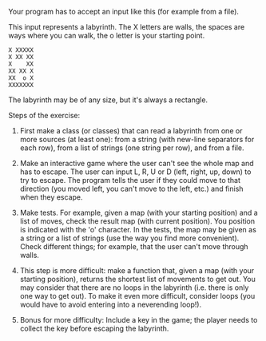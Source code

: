 Your program has to accept an input like this (for example from a file).

This input represents a labyrinth. The X letters are walls, the spaces are ways where you can walk, the o letter is your starting point.

    X XXXXX
    X XX XX
    X    XX
    XX XX X
    XX  o X
    XXXXXXX

The labyrinth may be of any size, but it's always a rectangle.

Steps of the exercise:

1. First make a class (or classes) that can read a labyrinth from one or more sources (at least one): from a string (with new-line separators for each row), from a list of strings (one string per row), and from a file.

2. Make an interactive game where the user can't see the whole map and has to escape. The user can input L, R, U or D (left, right, up, down) to try to escape. The program tells the user if they could move to that direction (you moved left, you can't move to the left, etc.) and finish when they escape.

3. Make tests. For example, given a map (with your starting position) and a list of moves, check the result map (with current position). You position is indicated with the 'o' character. In the tests, the map may be given as a string or a list of strings (use the way you find more convenient). Check different things; for example, that the user can't move through walls.

4. This step is more difficult: make a function that, given a map (with your starting position), returns the shortest list of movements to get out. You may consider that there are no loops in the labyrinth (i.e. there is only one way to get out). To make it even more difficult, consider loops (you would have to avoid entering into a neverending loop!).

5. Bonus for more difficulty: Include a key in the game; the player needs to collect the key before escaping the labyrinth.
